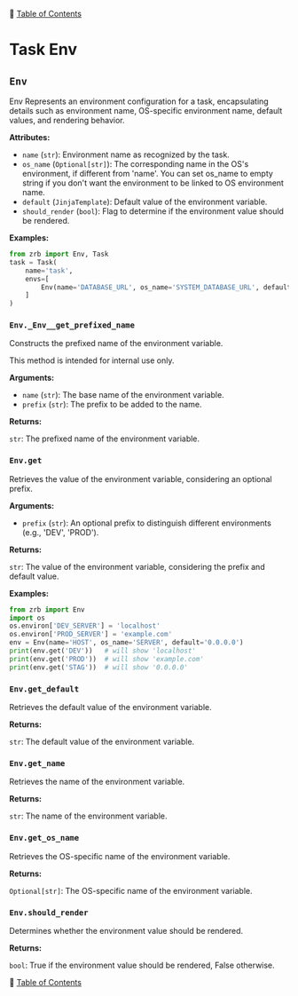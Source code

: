 🔖 [Table of Contents](../README.md)

# Task Env

<!--start-doc-->
## `Env`

Env Represents an environment configuration for a task, encapsulating details such as environment name, OS-specific
environment name, default values, and rendering behavior.

__Attributes:__

- `name` (`str`): Environment name as recognized by the task.
- `os_name` (`Optional[str]`): The corresponding name in the OS's environment, if different from 'name'. You can set os_name to empty string if you don't want the environment to be linked to OS environment name.
- `default` (`JinjaTemplate`): Default value of the environment variable.
- `should_render` (`bool`): Flag to determine if the environment value should be rendered.

__Examples:__

```python
from zrb import Env, Task
task = Task(
    name='task',
    envs=[
        Env(name='DATABASE_URL', os_name='SYSTEM_DATABASE_URL', default='postgresql://...')
    ]
)
```


### `Env._Env__get_prefixed_name`

Constructs the prefixed name of the environment variable.

This method is intended for internal use only.

__Arguments:__

- `name` (`str`): The base name of the environment variable.
- `prefix` (`str`): The prefix to be added to the name.

__Returns:__

`str`: The prefixed name of the environment variable.

### `Env.get`

Retrieves the value of the environment variable, considering an optional prefix.

__Arguments:__

- `prefix` (`str`): An optional prefix to distinguish different environments (e.g., 'DEV', 'PROD').

__Returns:__

`str`: The value of the environment variable, considering the prefix and default value.

__Examples:__

```python
from zrb import Env
import os
os.environ['DEV_SERVER'] = 'localhost'
os.environ['PROD_SERVER'] = 'example.com'
env = Env(name='HOST', os_name='SERVER', default='0.0.0.0')
print(env.get('DEV'))   # will show 'localhost'
print(env.get('PROD'))  # will show 'example.com'
print(env.get('STAG'))  # will show '0.0.0.0'
```


### `Env.get_default`

Retrieves the default value of the environment variable.

__Returns:__

`str`: The default value of the environment variable.

### `Env.get_name`

Retrieves the name of the environment variable.

__Returns:__

`str`: The name of the environment variable.

### `Env.get_os_name`

Retrieves the OS-specific name of the environment variable.

__Returns:__

`Optional[str]`: The OS-specific name of the environment variable.

### `Env.should_render`

Determines whether the environment value should be rendered.

__Returns:__

`bool`: True if the environment value should be rendered, False otherwise.

<!--end-doc-->

🔖 [Table of Contents](../README.md)
